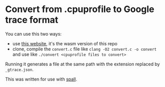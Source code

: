 # Convert from .cpuprofile to Google trace format

You can use this two ways:

- use [this website](https://convert.matradomski.com/), it's the wasm version of this repo
- clone, compile the `convert.c` file like `clang -O2 convert.c -o convert` and use like `./convert <cpuprofile files to convert>`

Running it generates a file at the same path with the extension replaced by `_gtrace.json`.

This was written for use with [spall](https://github.com/colrdavidson/spall-web).
